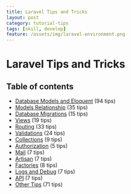 ```yaml
---
title: Laravel Tips and Tricks
layout: post
category: tutorial-tips
tags: [skill, develop]
feature: /assets/img/laravel-environment.png
---
```


# Laravel Tips and Tricks
## Table of contents
- [Database Models and Eloquent](https://github.com/hussainHanif/Laravel-Tips-and-Tricks/blob/main/db-models-and-eloquent.md) (94 tips)
- [Models Relationship](https://github.com/hussainHanif/Laravel-Tips-and-Tricks/blob/main/models-relations.md) (35 tips)
- [Database Migrations](https://github.com/hussainHanif/Laravel-Tips-and-Tricks/blob/main/migrations.md) (15 tips)
- [Views](https://github.com/hussainHanif/Laravel-Tips-and-Tricks/blob/main/views.md) (19 tips)
- [Routing](https://github.com/hussainHanif/Laravel-Tips-and-Tricks/blob/main/routing.md) (33 tips)
- [Validations](https://github.com/hussainHanif/Laravel-Tips-and-Tricks/blob/main/validation.md) (24 tips)
- [Collections](https://github.com/hussainHanif/Laravel-Tips-and-Tricks/blob/main/collections.md) (9 tips)
- [Authorization](https://github.com/hussainHanif/Laravel-Tips-and-Tricks/blob/main/auth.md) (5 tips)
- [Mail](https://github.com/hussainHanif/Laravel-Tips-and-Tricks/blob/main/mail.md) (7 tips)
- [Artisan](https://github.com/hussainHanif/Laravel-Tips-and-Tricks/blob/main/artisan.md) (7 tips)
- [Factories](https://github.com/hussainHanif/Laravel-Tips-and-Tricks/blob/main/factories.md) (8 tips)
- [Logs and Debug](https://github.com/hussainHanif/Laravel-Tips-and-Tricks/blob/main/log-and-debug.md) (7 tips)
- [API](https://github.com/hussainHanif/Laravel-Tips-and-Tricks/blob/main/api.md) (7 tips)
- [Other Tips](https://github.com/hussainHanif/Laravel-Tips-and-Tricks/blob/main/other.md) (71 tips)
